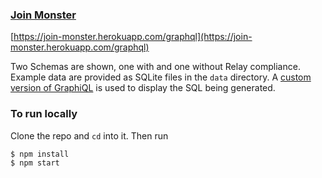 ### [Join Monster](https://github.com/stems/join-monster)

[https://join-monster.herokuapp.com/graphql](https://join-monster.herokuapp.com/graphql)


Two Schemas are shown, one with and one without Relay compliance. Example data are provided as SQLite files in the `data` directory. A [custom version of GraphiQL](https://github.com/acarl005/graphsiql) is used to display the SQL being generated.


### To run locally

Clone the repo and `cd` into it. Then run
```shell
$ npm install
$ npm start
```
